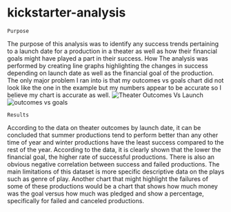 # kickstarter-analysis
    Purpose
  The purpose of this analysis was to identify any success trends pertaining to a launch date for a production in a theater as well as how their financial goals might have played a part in their success.
    How
  The analysis was performed by creating line graphs highlighting the changes in success depending on launch date as well as the financial goal of the production. The only major problem I ran into is that my outcomes vs goals chart did not look like the one in the example but my numbers appear to  be accurate so I believe my chart is accurate as well.    ![Theater Outcomes Vs Launch](https://user-images.githubusercontent.com/84109986/124372810-40aac480-dc5b-11eb-9faa-001535e33599.png)
![outcomes vs goals](https://user-images.githubusercontent.com/84109986/124372816-502a0d80-dc5b-11eb-86bc-0ea384b529be.png)

    Results
  According to the data on theater outcomes by launch date, it can be concluded that summer productions tend to perform better than any other time of year and winter productions have the least success compared to the rest of the year.
  According to the data, it is clearly shown that the lower the financial goal, the higher rate of successful productions. There is also an obvious negative correlation between success and failed productions.
  The main limitations of this dataset is more specific descriptive data on the plays such as genre of play.
  Another chart that might highlight the failures of some of these productions would be a chart that shows how much money was the goal versus how much was pledged and show a percentage, specifically for failed and canceled productions.
